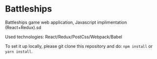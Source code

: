 # Battleships

Battleships game web application, Javascript implimentation (React+Redux).sd

Used technologies: React/Redux/PostCss/Webpack/Babel

To set it up locally, please git clone this repository and do:
`npm install`
or
`yarn install`.
